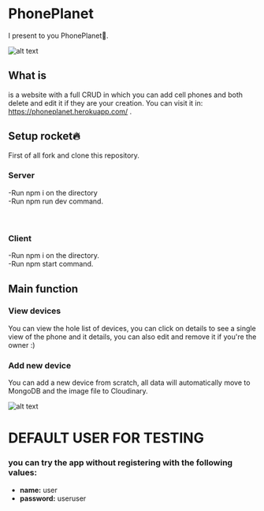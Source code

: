 # PhonePlanet

I present to you PhonePlanet📲. 

![alt text](https://res.cloudinary.com/aliciarojo/image/upload/v1610925455/Screenshot_from_2021-01-18_00-12-20_k0aqha.png)

## What is
is a website with a full CRUD in which you can add cell phones and both delete and edit it if they are your creation. You can visit it in: https://phoneplanet.herokuapp.com/ . 


## Setup rocket🔥<br>
First of all fork and clone this repository.

### Server<br>
-Run npm i on the directory<br>
-Run npm run dev command.<br>
<br><br>

### Client<br>
-Run npm i on the directory.<br>
-Run npm start command.<br>

## Main function
### View devices
You can view the hole list of devices, you can click on details to see a single view of the phone and it details, you can also edit and remove it if you're the owner :)
### Add new device
You can add a new device from scratch, all data will automatically move to MongoDB and the image file to Cloudinary.<br>

![alt text](https://res.cloudinary.com/aliciarojo/image/upload/v1610925447/Screenshot_from_2021-01-18_00-13-02_rervu5.png)

# DEFAULT USER FOR TESTING
### you can try the app without registering with the following values:
- <strong>name:</strong> user
- <strong>password:</strong> useruser
